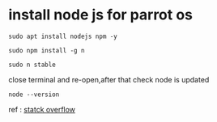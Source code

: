 # install node js for parrot os

`sudo apt install nodejs npm -y`

`sudo npm install -g n`

`sudo n stable`

close terminal and re-open,after that check node is updated

`node --version`

ref : [statck overflow](https://stackoverflow.com/questions/8191459/how-do-i-update-node-js)
